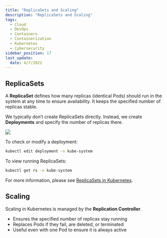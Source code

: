 ```yaml
---
title: "ReplicaSets and Scaling"
description: "ReplicaSets and Scaling"
tags:
  - Cloud
  - DevOps
  - Containers
  - Containerization
  - Kubernetes
  - Cybersecurity
sidebar_position: 17
last_update:
  date: 4/7/2022
---
```


## ReplicaSets

A **ReplicaSet** defines how many replicas (identical Pods) should run in the system at any time to ensure availability. It keeps the specified number of replicas stable.

We typically don’t create ReplicaSets directly. Instead, we create **Deployments** and specify the number of replicas there.

<div class='img-center'>

![](/img/docs//deploy-replset-pods.png)

</div>

To check or modify a deployment:

```bash
kubectl edit deployment -n kube-system
```

To view running ReplicaSets:

```bash
kubectl get rs -n kube-system
```

For more information, please see [ReplicaSets in Kubernetes](https://kubernetes.io/docs/concepts/workloads/controllers/replicaset/).



## Scaling

Scaling in Kubernetes is managed by the **Replication Controller**.

- Ensures the specified number of replicas stay running
- Replaces Pods if they fail, are deleted, or terminated
- Useful even with one Pod to ensure it is always active


 

 
